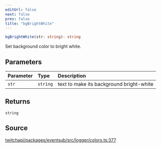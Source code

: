 ```yaml
---
editUrl: false
next: false
prev: false
title: "bgBrightWhite"
---
```


```ts
bgBrightWhite(str: string): string
```

Set background color to bright white.

## Parameters

| Parameter | Type | Description |
| :------ | :------ | :------ |
| `str` | `string` | text to make its background bright-white |

## Returns

`string`

## Source

[twitchapi/packages/eventsub/src/logger/colors.ts:377](https://github.com/pablornc/twitchapi//blob/f8a75ccd701e54db4c91e2b0128974da23f25d14/packages/eventsub/src/logger/colors.ts#L377)
